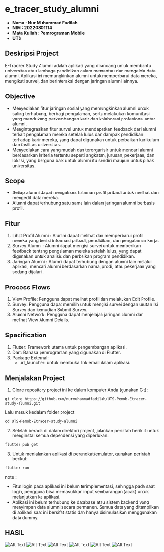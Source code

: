 # e_tracer_study_alumni

- **Nama : Nur Muhammad Fadilah**
- **NIM : 20220801114**
- **Mata Kuliah : Pemrograman Mobile**
- **UTS**

## Deskripsi Project
E-Tracker Study Alumni adalah aplikasi yang dirancang untuk membantu universitas atau lembaga pendidikan dalam memantau dan mengelola data alumni. Aplikasi ini memungkinkan alumni untuk memperbarui data mereka, mengikuti survei, dan berinteraksi dengan jaringan alumni lainnya. 

## Objective
- Menyediakan fitur jaringan sosial yang memungkinkan alumni untuk saling terhubung, berbagi pengalaman, serta melakukan komunikasi yang mendukung perkembangan karir dan kolaborasi profesional antar alumni.
- Mengintegrasikan fitur survei untuk mendapatkan feedback dari alumni terkait pengalaman mereka setelah lulus dan dampak pendidikan terhadap karir mereka, yang dapat digunakan untuk perbaikan kurikulum dan fasilitas universitas.
- Menyediakan cara yang mudah dan terorganisir untuk mencari alumni berdasarkan kriteria tertentu seperti angkatan, jurusan, pekerjaan, dan lokasi, yang berguna baik untuk alumni itu sendiri maupun untuk pihak universitas.

## Scope
- Setiap alumni dapat mengakses halaman profil pribadi untuk melihat dan mengedit data mereka.
- Alumni dapat terhubung satu sama lain dalam jaringan alumni berbasis profil.

## Fitur
1. Lihat Profil Alumni :
Alumni dapat melihat dan memperbarui profil mereka yang berisi informasi pribadi, pendidikan, dan pengalaman kerja.
2. Survey Alumni :
Alumni dapat mengisi survei untuk memberikan feedback tentang pengalaman mereka setelah lulus, yang dapat digunakan untuk analisis dan perbaikan program pendidikan.
3. Jaringan Alumni :
Alumni dapat terhubung dengan alumni lain melalui aplikasi, mencari alumni berdasarkan nama, prodi, atau pekerjaan yang sedang dijalani.

## Process Flows
1. View Profile: Pengguna dapat melihat profil dan melakukan Edit Profile.
2. Survey: Pengguna dapat memilih untuk mengisi survei dengan urutan Isi Survey dan kemudian Submit Survey.
3. Alumni Network: Pengguna dapat menjelajah jaringan alumni dan melihat View Alumni Details.

## Specification
1. Flutter: Framework utama untuk pengembangan aplikasi.
2. Dart: Bahasa pemrograman yang digunakan di Flutter.
3. Package External:
    - url_launcher: untuk membuka link email dalam aplikasi.

## Menjalakan Project 
1. Clone repository project ini ke dalam komputer Anda (gunakan Git): 
```
gi clone https://github.com/nurmuhammadfadilah/UTS-Pemob-Etracer-study-alumni.git
```
Lalu masuk kedalam folder project 
```
cd UTS-Pemob-Etracer-study-alumni
```
2. Setelah berada di dalam direktori project, jalankan perintah berikut untuk menginstal semua dependensi yang diperlukan:
```
flutter pub get
```
3. Untuk menjalankan aplikasi di perangkat/emulator, gunakan perintah berikut:
```
flutter run
```

note : 
- Fitur login pada aplikasi ini belum terimplementasi, sehingga pada saat login, pengguna bisa memasukkan input sembarangan (acak) untuk melanjutkan ke aplikasi.
- Aplikasi ini belum terhubung ke database atau sistem backend yang menyimpan data alumni secara permanen. Semua data yang ditampilkan di aplikasi saat ini bersifat statis dan hanya disimulasikan menggunakan data dummy.

## HASIL 
![Alt Text](https://media.discordapp.net/attachments/1126065555816841238/1306918166320119878/Screenshot_2024-11-15-16-43-46-057_my.id.etracer.e_tracer_study_alumni.jpg?ex=673869e4&is=67371864&hm=f7d014e72b610a6d12bed9b782e5073d376151a40a19b1f1879c5a8fd3a08c9b&=&format=webp&width=216&height=468)
![Alt Text](https://media.discordapp.net/attachments/1126065555816841238/1306918166626041866/Screenshot_2024-11-15-16-44-01-995_my.id.etracer.e_tracer_study_alumni.jpg?ex=673869e4&is=67371864&hm=a445475eaada95fd6b346230efd82d7703f90f4791660a03bcdeeb9d0edf0bd4&=&format=webp&width=216&height=468)
![Alt Text](https://media.discordapp.net/attachments/1126065555816841238/1306918167070769203/Screenshot_2024-11-15-16-44-13-418_my.id.etracer.e_tracer_study_alumni.jpg?ex=673869e4&is=67371864&hm=b8caff9c5967a3047d0d50da16612f45105f47dda7903ea27a979f707dc5cf34&=&format=webp&width=216&height=468)
![Alt Text](https://media.discordapp.net/attachments/1126065555816841238/1306918167553118278/Screenshot_2024-11-15-16-44-31-825_my.id.etracer.e_tracer_study_alumni.jpg?ex=673869e4&is=67371864&hm=f4e06b36231aed7c95788ed6f60c7be66dfcd49e26f86ed8c646271725f2a466&=&format=webp&width=216&height=468)
![Alt Text](https://media.discordapp.net/attachments/1126065555816841238/1306918168144646175/Screenshot_2024-11-15-16-44-38-367_my.id.etracer.e_tracer_study_alumni.jpg?ex=673869e4&is=67371864&hm=88f0d252e27678d7ce67199e9dd9ea0ee87854cf18429297c8fd0dd2ce8b1f2b&=&format=webp&width=216&height=468)
![Alt Text](https://media.discordapp.net/attachments/1126065555816841238/1306918167800709162/Screenshot_2024-11-15-16-44-46-404_my.id.etracer.e_tracer_study_alumni.jpg?ex=673869e4&is=67371864&hm=b25e9eecf0c134a8e00e8035afe570745daf667525a3ab1bfc45ba76fcc43a01&=&format=webp&width=216&height=468)